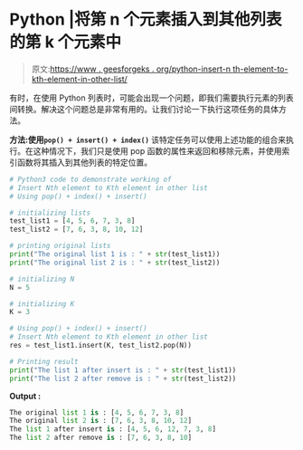 # Python |将第 n 个元素插入到其他列表的第 k 个元素中

> 原文:[https://www . geesforgeks . org/python-insert-n th-element-to-kth-element-in-other-list/](https://www.geeksforgeeks.org/python-insert-nth-element-to-kth-element-in-other-list/)

有时，在使用 Python 列表时，可能会出现一个问题，即我们需要执行元素的列表间转换。解决这个问题总是非常有用的。让我们讨论一下执行这项任务的具体方法。

**方法:使用`pop() + insert() + index()`**
该特定任务可以使用上述功能的组合来执行。在这种情况下，我们只是使用 pop 函数的属性来返回和移除元素，并使用索引函数将其插入到其他列表的特定位置。

```py
# Python3 code to demonstrate working of
# Insert Nth element to Kth element in other list
# Using pop() + index() + insert()

# initializing lists
test_list1 = [4, 5, 6, 7, 3, 8]
test_list2 = [7, 6, 3, 8, 10, 12]

# printing original lists
print("The original list 1 is : " + str(test_list1))
print("The original list 2 is : " + str(test_list2))

# initializing N 
N = 5

# initializing K 
K = 3

# Using pop() + index() + insert()
# Insert Nth element to Kth element in other list
res = test_list1.insert(K, test_list2.pop(N))

# Printing result
print("The list 1 after insert is : " + str(test_list1))
print("The list 2 after remove is : " + str(test_list2))
```

**Output :**

```py
The original list 1 is : [4, 5, 6, 7, 3, 8]
The original list 2 is : [7, 6, 3, 8, 10, 12]
The list 1 after insert is : [4, 5, 6, 12, 7, 3, 8]
The list 2 after remove is : [7, 6, 3, 8, 10]

```